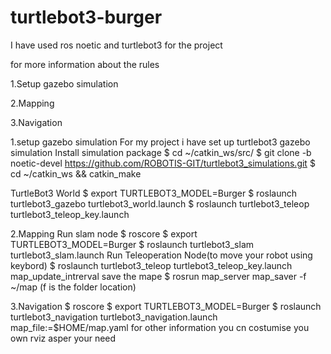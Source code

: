 # turtlebot3-burger
I have used ros noetic and turtlebot3 for the project

for more information about the rules

1.Setup gazebo simulation

2.Mapping

3.Navigation

1.setup gazebo simulation For my project i have set up turtlebot3 gazebo simulation Install simulation package
$ cd ~/catkin_ws/src/ 
$ git clone -b noetic-devel https://github.com/ROBOTIS-GIT/turtlebot3_simulations.git 
$ cd ~/catkin_ws && catkin_make

TurtleBot3 World
$ export TURTLEBOT3_MODEL=Burger
$ roslaunch turtlebot3_gazebo turtlebot3_world.launch
$ roslaunch turtlebot3_teleop turtlebot3_teleop_key.launch

2.Mapping
Run slam node
 $ roscore
 $ export TURTLEBOT3_MODEL=Burger 
 $ roslaunch turtlebot3_slam turtlebot3_slam.launch
 Run Teleoperation Node(to move your robot using keybord) 
 $ roslaunch turtlebot3_teleop turtlebot3_teleop_key.launch map_update_intrerval save the mape 
 $ rosrun map_server map_saver -f ~/map (f is the folder location)

3.Navigation 
$ roscore 
$ export TURTLEBOT3_MODEL=Burger 
$ roslaunch turtlebot3_navigation turtlebot3_navigation.launch map_file:=$HOME/map.yaml
for other information you cn costumise you own rviz asper your need 




